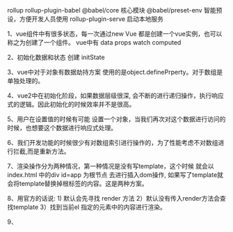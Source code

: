 rollup 
rollup-plugin-babel 
@babel/core 核心模块
@babel/preset-env  智能预设，方便开发人员使用
rollup-plugin-serve 启动本地服务


1、vue组件中有很多状态，每一次通过new Vue 都是创建一个vue实例，也可以称之为创建了一个组件。
vue中有 data props watch computed

2、初始化数据和状态 创建 initState

3、vue中对于对象有数据劫持方案 使用的是object.definePrperty。对于数组是单独处理的。

4、vue2中在初始化阶段，如果数据层级很深, 会不断的进行递归操作，执行响应式的逻辑。因此初始化的时候效率并不是很高。

5、用户在设置值的时候有可能 设置一个对象，当我们再次对这个数据进行访问的时候，也想要这个数据进行响应式处理。

6、我们开发功能的时候很少有对数组索引进行操作的，为了性能考虑不对数组进行拦截,而是重新方法。

7、渲染操作分为两种情况，第一种情况是没有写template，这个时候 就会以 index.html 中的div id=app 为根节点
  去进行插入dom操作, 如果写了template就会将template替换掉根标签的内容。这是两种方案。

8、用官方的话说: 1) 默认会先寻找 render 方法 2）默认没有传入render方法会查找template 
    3）找到当前el 指定的元素中的内容进行渲染。

9、

